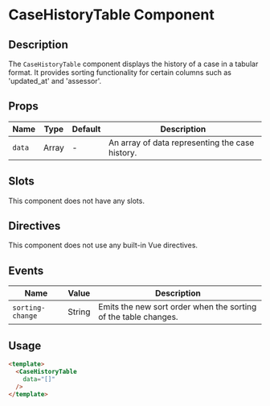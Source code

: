 # CaseHistoryTable Component

## Description

The `CaseHistoryTable` component displays the history of a case in a tabular format. It provides sorting functionality for certain columns such as 'updated_at' and 'assessor'.

## Props

| Name | Type | Default | Description |
| ---- | ---- | ------- | ----------- |
| `data` | Array | - | An array of data representing the case history. |

## Slots

This component does not have any slots.

## Directives

This component does not use any built-in Vue directives.

## Events

| Name | Value | Description |
| ---- | ----- | ----------- |
| `sorting-change` | String | Emits the new sort order when the sorting of the table changes. |

## Usage

```html
<template>
  <CaseHistoryTable
    data="[]"
  />
</template>
```
